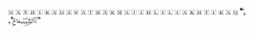 # 
🇳 🇦 🇸 🇭 🇮 🇷  🇦 🇩 🇦 🇼 🇦 🇹  🇧 🇦 🇷 🇲 🇦 🇯 🇮 🇭  🇱 🇮 🇱 🇮 🇦 🇰 🇭 🇹 🇮 🇷 🇦 🇶
ٰۗٛۧۙۙﮩ ٰۗ ٰۗٛۧۙۙ ﭑﭑلسٰۣۧۗہۣۗہٰۧہفاحۣۗ ٰۗٛۧۙۙﮩ ٰۗ ٰۗٛۧ
